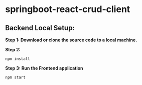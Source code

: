 # springboot-react-crud-client

## Backend Local Setup:
**Step 1: Download or clone the source code to a local machine.**

**Step 2:**
```
npm install
```
**Step 3: Run the Frontend application**
```
npm start
```
